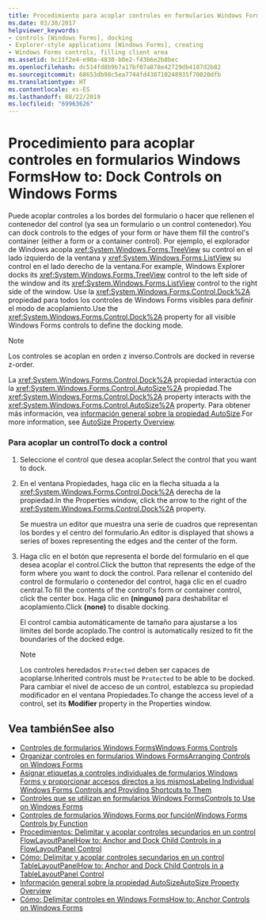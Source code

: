 ```yaml
---
title: Procedimiento para acoplar controles en formularios Windows Forms
ms.date: 03/30/2017
helpviewer_keywords:
- controls [Windows Forms], docking
- Explorer-style applications [Windows Forms], creating
- Windows Forms controls, filling client area
ms.assetid: bc11f2e4-e90a-4830-b0e2-f43b6e2b8bec
ms.openlocfilehash: dc514fd8b9b7a17bf07a878e42729db4187d2b82
ms.sourcegitcommit: 68653db98c5ea7744fd438710248935f70020dfb
ms.translationtype: HT
ms.contentlocale: es-ES
ms.lasthandoff: 08/22/2019
ms.locfileid: "69963626"
---
```

# <a name="how-to-dock-controls-on-windows-forms"></a><span data-ttu-id="81379-102">Procedimiento para acoplar controles en formularios Windows Forms</span><span class="sxs-lookup"><span data-stu-id="81379-102">How to: Dock Controls on Windows Forms</span></span>
<span data-ttu-id="81379-103">Puede acoplar controles a los bordes del formulario o hacer que rellenen el contenedor del control (ya sea un formulario o un control contenedor).</span><span class="sxs-lookup"><span data-stu-id="81379-103">You can dock controls to the edges of your form or have them fill the control's container (either a form or a container control).</span></span> <span data-ttu-id="81379-104">Por ejemplo, el explorador de Windows acopla <xref:System.Windows.Forms.TreeView> su control en el lado izquierdo de la ventana y <xref:System.Windows.Forms.ListView> su control en el lado derecho de la ventana.</span><span class="sxs-lookup"><span data-stu-id="81379-104">For example, Windows Explorer docks its <xref:System.Windows.Forms.TreeView> control to the left side of the window and its <xref:System.Windows.Forms.ListView> control to the right side of the window.</span></span> <span data-ttu-id="81379-105">Use la <xref:System.Windows.Forms.Control.Dock%2A> propiedad para todos los controles de Windows Forms visibles para definir el modo de acoplamiento.</span><span class="sxs-lookup"><span data-stu-id="81379-105">Use the <xref:System.Windows.Forms.Control.Dock%2A> property for all visible Windows Forms controls to define the docking mode.</span></span>  
  
> [!NOTE]
> <span data-ttu-id="81379-106">Los controles se acoplan en orden z inverso.</span><span class="sxs-lookup"><span data-stu-id="81379-106">Controls are docked in reverse z-order.</span></span>  
  
 <span data-ttu-id="81379-107">La <xref:System.Windows.Forms.Control.Dock%2A> propiedad interactúa con la <xref:System.Windows.Forms.Control.AutoSize%2A> propiedad.</span><span class="sxs-lookup"><span data-stu-id="81379-107">The <xref:System.Windows.Forms.Control.Dock%2A> property interacts with the <xref:System.Windows.Forms.Control.AutoSize%2A> property.</span></span> <span data-ttu-id="81379-108">Para obtener más información, vea [información general sobre la propiedad AutoSize](autosize-property-overview.md).</span><span class="sxs-lookup"><span data-stu-id="81379-108">For more information, see [AutoSize Property Overview](autosize-property-overview.md).</span></span>  
  
### <a name="to-dock-a-control"></a><span data-ttu-id="81379-109">Para acoplar un control</span><span class="sxs-lookup"><span data-stu-id="81379-109">To dock a control</span></span>  
  
1. <span data-ttu-id="81379-110">Seleccione el control que desea acoplar.</span><span class="sxs-lookup"><span data-stu-id="81379-110">Select the control that you want to dock.</span></span>  
  
2. <span data-ttu-id="81379-111">En el ventana Propiedades, haga clic en la flecha situada a la <xref:System.Windows.Forms.Control.Dock%2A> derecha de la propiedad.</span><span class="sxs-lookup"><span data-stu-id="81379-111">In the Properties window, click the arrow to the right of the <xref:System.Windows.Forms.Control.Dock%2A> property.</span></span>  
  
     <span data-ttu-id="81379-112">Se muestra un editor que muestra una serie de cuadros que representan los bordes y el centro del formulario.</span><span class="sxs-lookup"><span data-stu-id="81379-112">An editor is displayed that shows a series of boxes representing the edges and the center of the form.</span></span>  
  
3. <span data-ttu-id="81379-113">Haga clic en el botón que representa el borde del formulario en el que desea acoplar el control.</span><span class="sxs-lookup"><span data-stu-id="81379-113">Click the button that represents the edge of the form where you want to dock the control.</span></span> <span data-ttu-id="81379-114">Para rellenar el contenido del control de formulario o contenedor del control, haga clic en el cuadro central.</span><span class="sxs-lookup"><span data-stu-id="81379-114">To fill the contents of the control's form or container control, click the center box.</span></span> <span data-ttu-id="81379-115">Haga clic en **(ninguno)** para deshabilitar el acoplamiento.</span><span class="sxs-lookup"><span data-stu-id="81379-115">Click **(none)** to disable docking.</span></span>  
  
     <span data-ttu-id="81379-116">El control cambia automáticamente de tamaño para ajustarse a los límites del borde acoplado.</span><span class="sxs-lookup"><span data-stu-id="81379-116">The control is automatically resized to fit the boundaries of the docked edge.</span></span>  
  
    > [!NOTE]
    > <span data-ttu-id="81379-117">Los controles heredados `Protected` deben ser capaces de acoplarse.</span><span class="sxs-lookup"><span data-stu-id="81379-117">Inherited controls must be `Protected` to be able to be docked.</span></span> <span data-ttu-id="81379-118">Para cambiar el nivel de acceso de un control, establezca su propiedad modificador en el ventana Propiedades.</span><span class="sxs-lookup"><span data-stu-id="81379-118">To change the access level of a control, set its **Modifier** property in the Properties window.</span></span>  
  
## <a name="see-also"></a><span data-ttu-id="81379-119">Vea también</span><span class="sxs-lookup"><span data-stu-id="81379-119">See also</span></span>

- [<span data-ttu-id="81379-120">Controles de formularios Windows Forms</span><span class="sxs-lookup"><span data-stu-id="81379-120">Windows Forms Controls</span></span>](index.md)
- [<span data-ttu-id="81379-121">Organizar controles en formularios Windows Forms</span><span class="sxs-lookup"><span data-stu-id="81379-121">Arranging Controls on Windows Forms</span></span>](arranging-controls-on-windows-forms.md)
- [<span data-ttu-id="81379-122">Asignar etiquetas a controles individuales de formularios Windows Forms y proporcionar accesos directos a los mismos</span><span class="sxs-lookup"><span data-stu-id="81379-122">Labeling Individual Windows Forms Controls and Providing Shortcuts to Them</span></span>](labeling-individual-windows-forms-controls-and-providing-shortcuts-to-them.md)
- [<span data-ttu-id="81379-123">Controles que se utilizan en formularios Windows Forms</span><span class="sxs-lookup"><span data-stu-id="81379-123">Controls to Use on Windows Forms</span></span>](controls-to-use-on-windows-forms.md)
- [<span data-ttu-id="81379-124">Controles de formularios Windows Forms por función</span><span class="sxs-lookup"><span data-stu-id="81379-124">Windows Forms Controls by Function</span></span>](windows-forms-controls-by-function.md)
- [<span data-ttu-id="81379-125">Procedimientos: Delimitar y acoplar controles secundarios en un control FlowLayoutPanel</span><span class="sxs-lookup"><span data-stu-id="81379-125">How to: Anchor and Dock Child Controls in a FlowLayoutPanel Control</span></span>](how-to-anchor-and-dock-child-controls-in-a-flowlayoutpanel-control.md)
- [<span data-ttu-id="81379-126">Cómo: Delimitar y acoplar controles secundarios en un control TableLayoutPanel</span><span class="sxs-lookup"><span data-stu-id="81379-126">How to: Anchor and Dock Child Controls in a TableLayoutPanel Control</span></span>](how-to-anchor-and-dock-child-controls-in-a-tablelayoutpanel-control.md)
- [<span data-ttu-id="81379-127">Información general sobre la propiedad AutoSize</span><span class="sxs-lookup"><span data-stu-id="81379-127">AutoSize Property Overview</span></span>](autosize-property-overview.md)
- [<span data-ttu-id="81379-128">Cómo: Delimitar controles en Windows Forms</span><span class="sxs-lookup"><span data-stu-id="81379-128">How to: Anchor Controls on Windows Forms</span></span>](how-to-anchor-controls-on-windows-forms.md)
